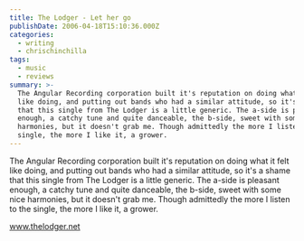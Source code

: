 ```yaml
---
title: The Lodger - Let her go
publishDate: 2006-04-18T15:10:36.000Z
categories:
  - writing
  - chrischinchilla
tags:
  - music
  - reviews
summary: >-
  The Angular Recording corporation built it's reputation on doing what it felt
  like doing, and putting out bands who had a similar attitude, so it's a shame
  that this single from The Lodger is a little generic. The a-side is pleasant
  enough, a catchy tune and quite danceable, the b-side, sweet with some nice
  harmonies, but it doesn't grab me. Though admittedly the more I listen to the
  single, the more I like it, a grower.
---
```


The Angular Recording corporation built it's reputation on doing what it felt like doing, and putting out bands who had a similar attitude, so it's a shame that this single from The Lodger is a little generic. The a-side is pleasant enough, a catchy tune and quite danceable, the b-side, sweet with some nice harmonies, but it doesn't grab me. Though admittedly the more I listen to the single, the more I like it, a grower.

<a href='https://www.thelodger.net' target='_blank'>www.thelodger.net</a>
